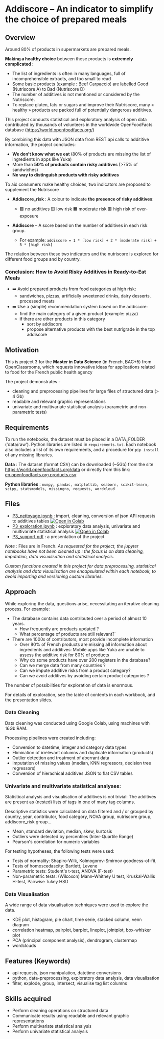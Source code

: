 # Addiscore – An indicator to simplify the choice of prepared meals

## Overview

Around 80% of products in supermarkets are prepared meals.

**Making a healthy choice** between these products is **extremely complicated** :

- The list of ingredients is often in many languages, full of incomprehensible extracts, and too small to read
- Some basic products (example : Beef Carpaccio) are labelled Good (Nutriscore A) to Bad (Nutriscore D)
- The number of additives is not mentioned or considered by the Nutriscore.
- To replace gluten, fats or sugars and improve their Nutriscore, many « healthy » products are packed full of potentially dangerous additives.

This project conducts statistical and exploratory analysis of open data contributed by thousands of volunteers in the worldwide OpenFoodFacts database (https://world.openfoodfacts.org/)

By combining this data with JSON data from REST api calls to addititive information, the project concludes:

- **We don't know what we eat** (80% of products are missing the list of ingredients in apps like Yuka)
- More than **50% of products contain risky additives** (>75% of sandwiches)
- **No way to distinguish products with risky additives**

To aid consumers make healthy choices, two indicators are proposed to supplement the Nutriscore

- **Addiscore_risk** : A colour to indicate **the presence of risky additives**:

  - 🟩 no additives 🟨 low risk 🟧 moderate risk 🟥 high risk of over-exposure

- **Addiscore** – A score based on the number of additives in each risk group.
  - For example: `addiscore = 1 * [low risk] + 2 * [moderate risk] + 5 * [high risk]`

The relation between these two indicators and the nutriscore is explored for different food groups and by country.

### Conclusion: How to Avoid Risky Additives in Ready-to-Eat Meals

- ➡️ Avoid prepared products from food categories at high risk:
  - sandwiches, pizzas, artificially sweetened drinks, dairy desserts, processed meats
- ➡️ Use a (simple) recommendation system based on the addiscore:
  - find the main category of a given product (example: pizza)
  - if there are other products in this category
    - sort by addiscore
    - propose alternative products with the best nutrigrade in the top addiscore

## Motivation

This is project 3 for the **Master in Data Science** (in French, BAC+5) from OpenClassrooms, which requests innovative ideas for applications related to food for the French public health agency

The project demonstrates :

- cleaning and preprocessing pipelines for large files of structured data (> 4 Gb)
- readable and relevant graphic representations
- univariate and multivariate statistical analysis (parametric and non-parametric tests)

## Requirements

To run the notebooks, the dataset must be placed in a DATA_FOLDER ('data/raw'). Python libraries are listed in `requirements.txt`. Each notebook also includes a list of its own requirements, and a procedure for `pip install` of any missing libraries.

**Data** : The dataset (format CSV) can be downloaded (~5Gb) from the site <https://world.openfoodfacts.org/data> or directly from this link: [en.openfoodfacts.org.products.csv](https://static.openfoodfacts.org/data/en.openfoodfacts.org.products.csv.gz)

**Python libraries** :
`numpy, pandas, matplotlib, seaborn, scikit-learn, scipy, statsmodels, missingno, requests, wordcloud`

## Files

- [P3_nettoyage.ipynb](./P3_nettoyage.ipynb) : import, cleaning, conversion of json API requests to additives tables
  <a href="https://colab.research.google.com/github/mrcreasey/oc-ds-p3-eda-visualisation/blob/master/P3_nettoyage.ipynb" target="blank"><img src="https://colab.research.google.com/assets/colab-badge.svg" alt="Open in Colab"/></a>
- [P3_exploration.ipynb](./P3_exploration.ipynb) : exploratory data analysis, univariate and multivariate statistical analysis
  <a href="https://colab.research.google.com/github/mrcreasey/oc-ds-p3-eda-visualisation/blob/master/P3_exploration.ipynb" target="blank"><img src="https://colab.research.google.com/assets/colab-badge.svg" alt="Open in Colab"/>
  </a>
- [P3_support.pdf](./P3_support.pdf) : a presentation of the project

_Note_ : Files are in French. _As requested for the project, the jupyter notebooks have not been cleaned up : the focus is on data cleaning, imputation, data visualisation and statistical analysis_.

_Custom functions created in this project for data preprocessing, statistical analysis and data visualisation are encapsulated within each notebook, to avoid importing and versioning custom libraries._

## Approach

While exploring the data, questions arise, necessitating an iterative cleaning process. For example:

- The database contains data contributed over a period of almost 10 years.
  - How frequently are products updated ?
  - What percentage of products are still relevant?`
- There are 1000s of contributors, most provide incomplete information
  - Over 80% of French products are missing all information about ingredients and additives: Mobile apps like Yuka are unable to assess the additive risk for 80% of products
  - Why do some products have over 200 registers in the database?
  - Can we merge data from many countries ?
  - Can we impute additive risks from a product category?
  - Can we avoid additives by avoiding certain product categories ?

The number of possibilities for exploration of data is enormous.

For details of exploration, see the table of contents in each workbook, and the presentation slides.

### Data Cleaning

Data cleaning was conducted using Google Colab, using machines with 16Gb RAM.

Processing pipelines were created including:

- Conversion to datetime, integer and category data types
- Elimination of irrelevant columns and duplicate information (products)
- Outlier detection and treatment of aberrant data
- Imputation of missing values (median, KNN regressors, decision tree regressors)
- Conversion of hierachical additives JSON to flat CSV tables

### Univariate and multivariate statistical analyses:

Statistical analysis and visualisation of additives is not trivial: The additives are present as (nested) lists of tags in one of many tag columns.

Descriptive statistics were calculated on data filtered and / or grouped by country, year, contributor, food category, NOVA group, nutriscore group, addiscore_risk group...

- Mean, standard deviation, median, skew, kurtosis
- Outliers were detected by percentiles (Inter-Quartile Range)
- Pearson's correlation for numeric variables

For testing hypotheses, the following tests were used:

- Tests of normality: Shapiro-Wilk, Kolmogorov-Smirnov goodness-of-fit,
- Tests of homoscedascity: Bartlett, Levene
- Parametric tests: Student's t-test, ANOVA (F-test)
- Non-parametric tests: (Wilcoxon) Mann–Whitney U test, Kruskal-Wallis H-test, Pairwise Tukey HSD

### Data Visualisation

A wide range of data visualisation techniques were used to explore the data.

- KDE plot, histogram, pie chart, time serie, stacked column, venn diagram
- correlation heatmap, pairplot, barplot, lineplot, jointplot, box-whisker plot
- PCA (principal component analysis), dendrogram, clustermap
- wordclouds

## Features (Keywords)

- api requests, json manipulation, datetime conversions
- python, data-preprocessing, exploratory data analysis, data visualisation
- filter, explode, group, intersect, visualise tag list columns

## Skills acquired

- Perform cleaning operations on structured data
- Communicate results using readable and relevant graphic representations
- Perform multivariate statistical analysis
- Perform univariate statistical analysis
